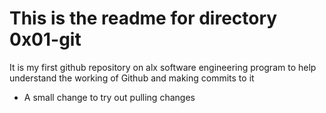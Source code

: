 # This is the readme for directory 0x01-git
It is my first github repository on alx software engineering program to help understand the working of Github and making commits to it
* A small change to try out pulling changes
